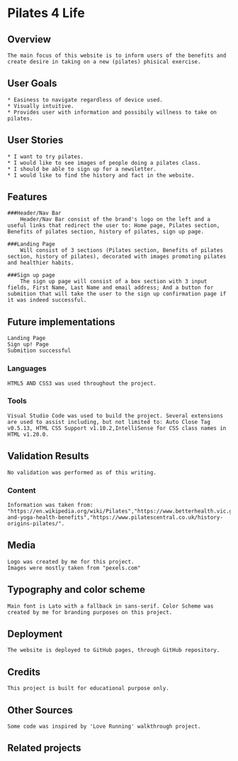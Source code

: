 # Pilates 4 Life

## Overview
    The main focus of this website is to inform users of the benefits and create desire in taking on a new (pilates) phisical exercise.

## User Goals
    * Easiness to navigate regardless of device used.
    * Visually intuitive.
    * Provides user with information and possibily willness to take on pilates.
    
## User Stories
    * I want to try pilates.
    * I would like to see images of people doing a pilates class.
    * I should be able to sign up for a newsletter.
    * I would like to find the history and fact in the website.

##  Features
    ###Header/Nav Bar
        Header/Nav Bar consist of the brand's logo on the left and a useful links that redirect the user to: Home page, Pilates section, Benefits of pilates section, history of pilates, sign up page.
    
    ###Landing Page
        Will consist of 3 sections (Pilates section, Benefits of pilates section, history of pilates), decorated with images promoting pilates and healthier habits.
    
    ###Sign up page
        The sign up page will consist of a box section with 3 input fields, First Name, Last Name and email address; And a button for submition that will take the user to the sign up confirmation page if it was indeed successful.

## Future implementations
    Landing Page
    Sign up! Page
    Submition successful

### Languages
    HTML5 AND CSS3 was used throughout the project.

### Tools
    Visual Studio Code was used to build the project. Several extensions are used to assist including, but not limited to: Auto Close Tag v0.5.13, HTML CSS Support v1.10.2,IntelliSense for CSS class names in HTML v1.20.0.

## Validation Results
    No validation was performed as of this writing.

### Content

    Information was taken from: "https://en.wikipedia.org/wiki/Pilates","https://www.betterhealth.vic.gov.au/health/conditionsandtreatments/pilates-and-yoga-health-benefits","https://www.pilatescentral.co.uk/history-origins-pilates/".

## Media
    Logo was created by me for this project.
    Images were mostly taken from "pexels.com"

## Typography and color scheme
    Main font is Lato with a fallback in sans-serif. Color Scheme was created by me for branding purposes on this project.

## Deployment
    The website is deployed to GitHub pages, through GitHub repository.

## Credits
    This project is built for educational purpose only.

## Other Sources
    Some code was inspired by 'Love Running' walkthrough project.
    
## Related projects